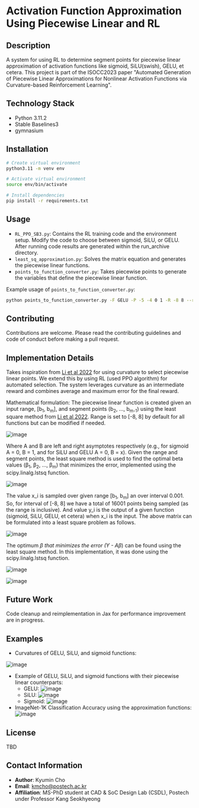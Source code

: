 # Activation Function Approximation Using Piecewise Linear and RL

## Description
A system for using RL to determine segment points for piecewise linear approximation of activation functions like sigmoid, SiLU(swish), GELU, et cetera. This project is part of the ISOCC2023 paper "Automated Generation of Piecewise Linear Approximations for Nonlinear Activation Functions via Curvature-based Reinforcement Learning".

## Technology Stack
- Python 3.11.2
- Stable Baselines3
- gymnasium

## Installation

``````bash
# Create virtual environment
python3.11 -m venv env

# Activate virtual environment
source env/bin/activate

# Install dependencies
pip install -r requirements.txt
``````

## Usage

- `RL_PPO_SB3.py`: Contains the RL training code and the environment setup. Modify the code to choose between sigmoid, SiLU, or GELU. After running code results are generated within the run_archive directory.
- `least_sq_approximation.py`: Solves the matrix equation and generates the piecewise linear functions.
- `points_to_function_converter.py`: Takes piecewise points to generate the variables that define the piecewise linear function.

Example usage of `points_to_function_converter.py`:
``````bash
python points_to_function_converter.py -F GELU -P -5 -4 0 1 -R -8 8 --round 5
``````

## Contributing

Contributions are welcome. Please read the contributing guidelines and code of conduct before making a pull request.

## Implementation Details

Takes inspiration from [Li et al 2022](https://doi.org/10.3390/electronics11091365) for using curvature to select piecewise linear points. We extend this by using RL (used PPO algorithm) for automated selection. The system leverages curvature as an intermediate reward and combines average and maximum error for the final reward.

Mathematical formulation:
The piecewise linear function is created given an input range, [b<sub>1</sub>, b<sub>m</sub>], and segment points (b<sub>2</sub>, ..., b<sub>m-1</sub>) using the least square method from [Li et al 2022](https://doi.org/10.3390/electronics11091365).
Range is set to [-8, 8] by default for all functions but can be modified if needed.

![image](https://github.com/kmcho2019/Activation_Function_Approximation_Using_Piecewise_Linear_and_RL/assets/91612340/1ba53f1d-449c-478b-aaa8-52187889e19b)

Where A and B are left and right asymptotes respectively (e.g., for sigmoid A = 0, B = 1, and for SiLU and GELU A = 0, B = x). Given the range and segment points, the least square method is used to find the optimal beta values (&beta;<sub>1</sub>, &beta;<sub>2</sub>, ..., &beta;<sub>m</sub>) that minimizes the error, implemented using the scipy.linalg.lstsq function.

![image](https://github.com/kmcho2019/Activation_Function_Approximation_Using_Piecewise_Linear_and_RL/assets/91612340/1b9925ae-2bfc-43c0-b7fc-6f3cfd85ed01)

The value x_i is sampled over given range [b<sub>1</sub>, b<sub>m</sub>] an over interval 0.001. So, for interval of [-8, 8] we have a total of 16001 points being sampled (as the range is inclusive). And value y_i is the output of a given function (sigmoid, SiLU, GELU, et cetera) when x_i is the input. The above matrix can be formulated into a least square problem as follows.

![image](https://github.com/kmcho2019/Activation_Function_Approximation_Using_Piecewise_Linear_and_RL/assets/91612340/3d75a5df-0614-412a-be2d-501fe84f50c0)

The optimum <i>&beta;<sup>*</sup></i> that minimizes the error (<i>Y - A&beta;<sup>*</sup></i>) can be found using the least square method. In this implementation, it was done using the scipy.linalg.lstsq function.

![image](https://github.com/kmcho2019/Activation_Function_Approximation_Using_Piecewise_Linear_and_RL/assets/91612340/2fcc1e55-cafa-44e6-8e01-825450e13e34)

![image](https://github.com/kmcho2019/Activation_Function_Approximation_Using_Piecewise_Linear_and_RL/assets/91612340/ae59e192-a71f-400e-bdf4-c7b3b99334a9)


## Future Work

Code cleanup and reimplementation in Jax for performance improvement are in progress.

## Examples
- Curvatures of GELU, SiLU, and sigmoid functions:

![image](https://github.com/kmcho2019/Activation_Function_Approximation_Using_Piecewise_Linear_and_RL/assets/91612340/de465649-2470-4321-a0e6-0e80b60df76d)

- Example of GELU, SiLU, and sigmoid functions with their piecewise linear counterparts:
  - GELU:
    ![image](https://github.com/kmcho2019/Activation_Function_Approximation_Using_Piecewise_Linear_and_RL/assets/91612340/f61686ea-56c7-469d-85ac-69b2d4c7cd28)
  - SiLU:
    ![image](https://github.com/kmcho2019/Activation_Function_Approximation_Using_Piecewise_Linear_and_RL/assets/91612340/9958a439-e49d-4c67-b8f2-fe26da86a825)
  - Sigmoid:
    ![image](https://github.com/kmcho2019/Activation_Function_Approximation_Using_Piecewise_Linear_and_RL/assets/91612340/be04b28b-f59c-417c-9750-5fea4c0c043c)
- ImageNet-1K Classification Accuracy using the approximation functions:
  ![image](https://github.com/kmcho2019/Activation_Function_Approximation_Using_Piecewise_Linear_and_RL/assets/91612340/daf20e43-ca9e-40f7-9057-3839c58e801b)

## License

TBD

## Contact Information

- **Author**: Kyumin Cho
- **Email**: kmcho@postech.ac.kr
- **Affiliation**: MS-PhD student at CAD & SoC Design Lab (CSDL), Postech under Professor Kang Seokhyeong

